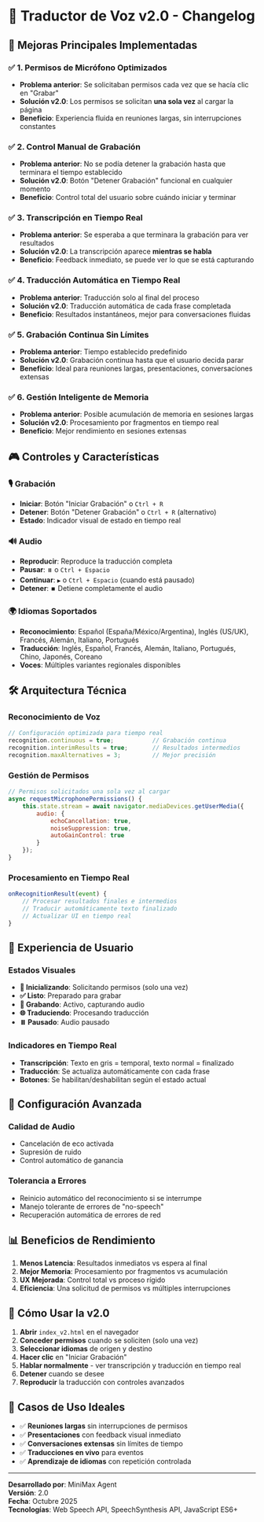 # 🚀 Traductor de Voz v2.0 - Changelog

## 🎯 Mejoras Principales Implementadas

### ✅ 1. Permisos de Micrófono Optimizados
- **Problema anterior**: Se solicitaban permisos cada vez que se hacía clic en "Grabar"
- **Solución v2.0**: Los permisos se solicitan **una sola vez** al cargar la página
- **Beneficio**: Experiencia fluida en reuniones largas, sin interrupciones constantes

### ✅ 2. Control Manual de Grabación
- **Problema anterior**: No se podía detener la grabación hasta que terminara el tiempo establecido
- **Solución v2.0**: Botón "Detener Grabación" funcional en cualquier momento
- **Beneficio**: Control total del usuario sobre cuándo iniciar y terminar

### ✅ 3. Transcripción en Tiempo Real
- **Problema anterior**: Se esperaba a que terminara la grabación para ver resultados
- **Solución v2.0**: La transcripción aparece **mientras se habla**
- **Beneficio**: Feedback inmediato, se puede ver lo que se está capturando

### ✅ 4. Traducción Automática en Tiempo Real
- **Problema anterior**: Traducción solo al final del proceso
- **Solución v2.0**: Traducción automática de cada frase completada
- **Beneficio**: Resultados instantáneos, mejor para conversaciones fluidas

### ✅ 5. Grabación Continua Sin Límites
- **Problema anterior**: Tiempo establecido predefinido
- **Solución v2.0**: Grabación continua hasta que el usuario decida parar
- **Beneficio**: Ideal para reuniones largas, presentaciones, conversaciones extensas

### ✅ 6. Gestión Inteligente de Memoria
- **Problema anterior**: Posible acumulación de memoria en sesiones largas
- **Solución v2.0**: Procesamiento por fragmentos en tiempo real
- **Beneficio**: Mejor rendimiento en sesiones extensas

## 🎮 Controles y Características

### 🎙️ Grabación
- **Iniciar**: Botón "Iniciar Grabación" o `Ctrl + R`
- **Detener**: Botón "Detener Grabación" o `Ctrl + R` (alternativo)
- **Estado**: Indicador visual de estado en tiempo real

### 🔊 Audio
- **Reproducir**: Reproduce la traducción completa
- **Pausar**: `⏸️` o `Ctrl + Espacio`
- **Continuar**: `▶️` o `Ctrl + Espacio` (cuando está pausado)
- **Detener**: `⏹️` Detiene completamente el audio

### 🌍 Idiomas Soportados
- **Reconocimiento**: Español (España/México/Argentina), Inglés (US/UK), Francés, Alemán, Italiano, Portugués
- **Traducción**: Inglés, Español, Francés, Alemán, Italiano, Portugués, Chino, Japonés, Coreano
- **Voces**: Múltiples variantes regionales disponibles

## 🛠️ Arquitectura Técnica

### Reconocimiento de Voz
```javascript
// Configuración optimizada para tiempo real
recognition.continuous = true;           // Grabación continua
recognition.interimResults = true;       // Resultados intermedios
recognition.maxAlternatives = 3;         // Mejor precisión
```

### Gestión de Permisos
```javascript
// Permisos solicitados una sola vez al cargar
async requestMicrophonePermissions() {
    this.state.stream = await navigator.mediaDevices.getUserMedia({
        audio: {
            echoCancellation: true,
            noiseSuppression: true,
            autoGainControl: true
        }
    });
}
```

### Procesamiento en Tiempo Real
```javascript
onRecognitionResult(event) {
    // Procesar resultados finales e intermedios
    // Traducir automáticamente texto finalizado
    // Actualizar UI en tiempo real
}
```

## 📱 Experiencia de Usuario

### Estados Visuales
- **🔐 Inicializando**: Solicitando permisos (solo una vez)
- **✅ Listo**: Preparado para grabar
- **🎤 Grabando**: Activo, capturando audio
- **🌐 Traduciendo**: Procesando traducción
- **⏸️ Pausado**: Audio pausado

### Indicadores en Tiempo Real
- **Transcripción**: Texto en gris = temporal, texto normal = finalizado
- **Traducción**: Se actualiza automáticamente con cada frase
- **Botones**: Se habilitan/deshabilitan según el estado actual

## 🔧 Configuración Avanzada

### Calidad de Audio
- Cancelación de eco activada
- Supresión de ruido
- Control automático de ganancia

### Tolerancia a Errores
- Reinicio automático del reconocimiento si se interrumpe
- Manejo tolerante de errores de "no-speech"
- Recuperación automática de errores de red

## 📊 Beneficios de Rendimiento

1. **Menos Latencia**: Resultados inmediatos vs espera al final
2. **Mejor Memoria**: Procesamiento por fragmentos vs acumulación
3. **UX Mejorada**: Control total vs proceso rígido
4. **Eficiencia**: Una solicitud de permisos vs múltiples interrupciones

## 🚀 Cómo Usar la v2.0

1. **Abrir** `index_v2.html` en el navegador
2. **Conceder permisos** cuando se soliciten (solo una vez)
3. **Seleccionar idiomas** de origen y destino
4. **Hacer clic** en "Iniciar Grabación"
5. **Hablar normalmente** - ver transcripción y traducción en tiempo real
6. **Detener** cuando se desee
7. **Reproducir** la traducción con controles avanzados

## 🎯 Casos de Uso Ideales

- ✅ **Reuniones largas** sin interrupciones de permisos
- ✅ **Presentaciones** con feedback visual inmediato
- ✅ **Conversaciones extensas** sin límites de tiempo
- ✅ **Traducciones en vivo** para eventos
- ✅ **Aprendizaje de idiomas** con repetición controlada

---

**Desarrollado por**: MiniMax Agent  
**Versión**: 2.0  
**Fecha**: Octubre 2025  
**Tecnologías**: Web Speech API, SpeechSynthesis API, JavaScript ES6+
